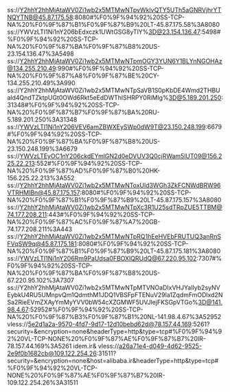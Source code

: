 ss://Y2hhY2hhMjAtaWV0Zi1wb2x5MTMwNTpvWklvQTY5UTh5aGNRVjhrYTNQYTNB@45.87.175.58:8080#%F0%9F%94%92%20SS-TCP-NA%20%F0%9F%87%B1%F0%9F%87%B9%20LT-45.87.175.58%3A8080
ss://YWVzLTI1Ni1nY206bEdxczk1UWtGSG8yTlY%3D@23.154.136.47:5498#%F0%9F%94%92%20SS-TCP-NA%20%F0%9F%87%BA%F0%9F%87%B8%20US-23.154.136.47%3A5498
ss://Y2hhY2hhMjAtaWV0Zi1wb2x5MTMwNTpmOGY3YUN6Y1BLYnNGOHAz@134.255.210.49:990#%F0%9F%94%92%20SS-TCP-NA%20%F0%9F%87%A8%F0%9F%87%BE%20CY-134.255.210.49%3A990
ss://Y2hhY2hhMjAtaWV0Zi1wb2x5MTMwNTpSaVB1S0pKbDE4Wmd2THBUald4QndTZktpUGt0OWd6Rkt5eEdDWThlSHRPY0RiMlg%3D@5.189.201.250:31348#%F0%9F%94%92%20SS-TCP-NA%20%F0%9F%87%B7%F0%9F%87%BA%20RU-5.189.201.250%3A31348
ss://YWVzLTI1Ni1nY206VEV6amZBWXEySWp0dW9T@23.150.248.199:6679#%F0%9F%94%92%20SS-TCP-NA%20%F0%9F%87%BA%F0%9F%87%B8%20US-23.150.248.199%3A6679
ss://YWVzLTEyOC1nY206ckdEYmlGN2d0eDVUV3Q0cjRWam5lUT09@156.225.22.213:552#%F0%9F%94%92%20SS-TCP-NA%20%F0%9F%87%AD%F0%9F%87%B0%20HK-156.225.22.213%3A552
ss://Y2hhY2hhMjAtaWV0Zi1wb2x5MTMwNToxUld3WGh3ZkFCNWdBRW96VTRHMlBn@45.87.175.157:8080#%F0%9F%94%92%20SS-TCP-NA%20%F0%9F%87%B1%F0%9F%87%B9%20LT-45.87.175.157%3A8080
ss://Y2hhY2hhMjAtaWV0Zi1wb2x5MTMwNTpXc3R1U25sdTRpZUE5TTBM@74.177.208.211:443#%F0%9F%94%92%20SS-TCP-NA%20%F0%9F%87%AC%F0%9F%87%A7%20GB-74.177.208.211%3A443
ss://Y2hhY2hhMjAtaWV0Zi1wb2x5MTMwNTpRQ1hEeHVEbFRUTUQ3anRnSFVqSW9q@45.87.175.181:8080#%F0%9F%94%92%20SS-TCP-NA%20%F0%9F%87%B1%F0%9F%87%B9%20LT-45.87.175.181%3A8080
ss://YWVzLTI1Ni1nY206Rm9PaUdsa0FBOXlQRUdQ@67.220.95.102:7307#%F0%9F%94%92%20SS-TCP-NA%20%F0%9F%87%BA%F0%9F%87%B8%20US-67.220.95.102%3A7307
ss://Y2hhY2hhMjAtaWV0Zi1wb2x5MTMwNTpMTVNOaDIxVHJYalIyb2syNVEybkU4RU5UMnpvQm1QdmthM1JDQ1VBSFpFTENuV29la1ZqdmFmODlxd2NSa2RieEVmZXAyYmMyYVV0bW54cXZGMWF5UVJlejFKSGpVTGo%3D@141.98.4.67:52952#%F0%9F%94%92%20SS-TCP-NA%20%F0%9F%87%B3%F0%9F%87%B1%20NL-141.98.4.67%3A52952
vless://5e2d1a2a-9570-4fd7-9d17-12d10bebd62d@78.157.44.169:5261?security=&encryption=none&headerType=http&type=tcp#%F0%9F%94%92%20VL-TCP-NONE%20%F0%9F%87%AE%F0%9F%87%B7%20IR-78.157.44.169%3A5261
idem.ir&
vless://a26a71e4-d049-4d62-9525-2e9f0b1682cb@109.122.254.26:31511?security=&encryption=none&host=alibaba.ir&headerType=http&type=tcp#%F0%9F%94%92%20VL-TCP-NONE%20%F0%9F%87%AE%F0%9F%87%B7%20IR-109.122.254.26%3A31511
